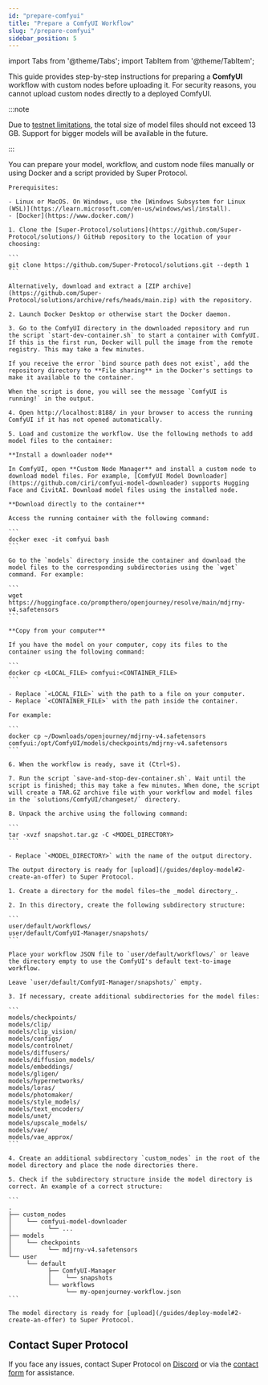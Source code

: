 ```yaml
---
id: "prepare-comfyui"
title: "Prepare a ComfyUI Workflow"
slug: "/prepare-comfyui"
sidebar_position: 5
---
```


import Tabs from '@theme/Tabs';
import TabItem from '@theme/TabItem';

This guide provides step-by-step instructions for preparing a **ComfyUI** workflow with custom nodes before uploading it. For security reasons, you cannot upload custom nodes directly to a deployed ComfyUI.

:::note

Due to [testnet limitations](/marketplace/limitations), the total size of model files should not exceed 13 GB. Support for bigger models will be available in the future.

:::

You can prepare your model, workflow, and custom node files manually or using Docker and a script provided by Super Protocol.

<Tabs>
  <TabItem value="docker" label="Using the script" default>

    Prerequisites:

    - Linux or MacOS. On Windows, use the [Windows Subsystem for Linux (WSL)](https://learn.microsoft.com/en-us/windows/wsl/install).
    - [Docker](https://www.docker.com/)
    
    1. Clone the [Super-Protocol/solutions](https://github.com/Super-Protocol/solutions/) GitHub repository to the location of your choosing:

    ```
    git clone https://github.com/Super-Protocol/solutions.git --depth 1
    ```

    Alternatively, download and extract a [ZIP archive](https://github.com/Super-Protocol/solutions/archive/refs/heads/main.zip) with the repository.

    2. Launch Docker Desktop or otherwise start the Docker daemon.

    3. Go to the ComfyUI directory in the downloaded repository and run the script `start-dev-container.sh` to start a container with ComfyUI. If this is the first run, Docker will pull the image from the remote registry. This may take a few minutes.

    If you receive the error `bind source path does not exist`, add the repository directory to **File sharing** in the Docker's settings to make it available to the container.

    When the script is done, you will see the message `ComfyUI is running!` in the output.

    4. Open http://localhost:8188/ in your browser to access the running ComfyUI if it has not opened automatically.

    5. Load and customize the workflow. Use the following methods to add model files to the container:

    **Install a downloader node**

    In ComfyUI, open **Custom Node Manager** and install a custom node to download model files. For example, [ComfyUI Model Downloader](https://github.com/ciri/comfyui-model-downloader) supports Hugging Face and CivitAI. Download model files using the installed node.

    **Download directly to the container**

    Access the running container with the following command:

    ```
    docker exec -it comfyui bash
    ```

    Go to the `models` directory inside the container and download the model files to the corresponding subdirectories using the `wget` command. For example:

    ```
    wget https://huggingface.co/prompthero/openjourney/resolve/main/mdjrny-v4.safetensors
    ```

    **Copy from your computer**

    If you have the model on your computer, copy its files to the container using the following command:

    ```
    docker cp <LOCAL_FILE> comfyui:<CONTAINER_FILE>
    ```

    - Replace `<LOCAL_FILE>` with the path to a file on your computer.
    - Replace `<CONTAINER_FILE>` with the path inside the container.

    For example:

    ```
    docker cp ~/Downloads/openjourney/mdjrny-v4.safetensors comfyui:/opt/ComfyUI/models/checkpoints/mdjrny-v4.safetensors
    ```

    6. When the workflow is ready, save it (Ctrl+S).

    7. Run the script `save-and-stop-dev-container.sh`. Wait until the script is finished; this may take a few minutes. When done, the script will create a TAR.GZ archive file with your workflow and model files in the `solutions/ComfyUI/changeset/` directory.

    8. Unpack the archive using the following command:

    ```
    tar -xvzf snapshot.tar.gz -C <MODEL_DIRECTORY>
    ```
    
    - Replace `<MODEL_DIRECTORY>` with the name of the output directory.

    The output directory is ready for [upload](/guides/deploy-model#2-create-an-offer) to Super Protocol.

  </TabItem>
  <TabItem value="manually" label="Manually">

    1. Create a directory for the model files—the _model directory_.

    2. In this directory, create the following subdirectory structure:

    ```
    user/default/workflows/
    user/default/ComfyUI-Manager/snapshots/
    ```
    
    Place your workflow JSON file to `user/default/workflows/` or leave the directory empty to use the ComfyUI's default text-to-image workflow.

    Leave `user/default/ComfyUI-Manager/snapshots/` empty.

    3. If necessary, create additional subdirectories for the model files:

    ```
    models/checkpoints/
    models/clip/
    models/clip_vision/
    models/configs/
    models/controlnet/
    models/diffusers/
    models/diffusion_models/
    models/embeddings/
    models/gligen/
    models/hypernetworks/
    models/loras/
    models/photomaker/
    models/style_models/
    models/text_encoders/
    models/unet/
    models/upscale_models/
    models/vae/
    models/vae_approx/
    ```

    4. Create an additional subdirectory `custom_nodes` in the root of the model directory and place the node directories there.

    5. Check if the subdirectory structure inside the model directory is correct. An example of a correct structure:

    ```
    .
    ├── custom_nodes
    │    └── comfyui-model-downloader
    │          └── ...
    ├── models
    │    └── checkpoints
    │          └── mdjrny-v4.safetensors
    └── user
         └── default
               ├── ComfyUI-Manager
               │    └── snapshots
               └── workflows
                    └── my-openjourney-workflow.json
    ```
    
    The model directory is ready for [upload](/guides/deploy-model#2-create-an-offer) to Super Protocol.

  </TabItem>
</Tabs>

## Contact Super Protocol

If you face any issues, contact Super Protocol on [Discord](https://discord.gg/superprotocol) or via the [contact form](https://superprotocol.zendesk.com/hc/en-us/requests/new) for assistance.
